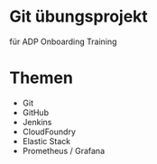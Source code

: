 # Git übungsprojekt
für ADP Onboarding Training

# Themen

- Git
- GitHub
- Jenkins
- CloudFoundry
- Elastic Stack
- Prometheus / Grafana
